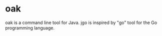 # oak
oak is a command line tool for Java. jgo is inspired by "go" tool for the Go programming language.
